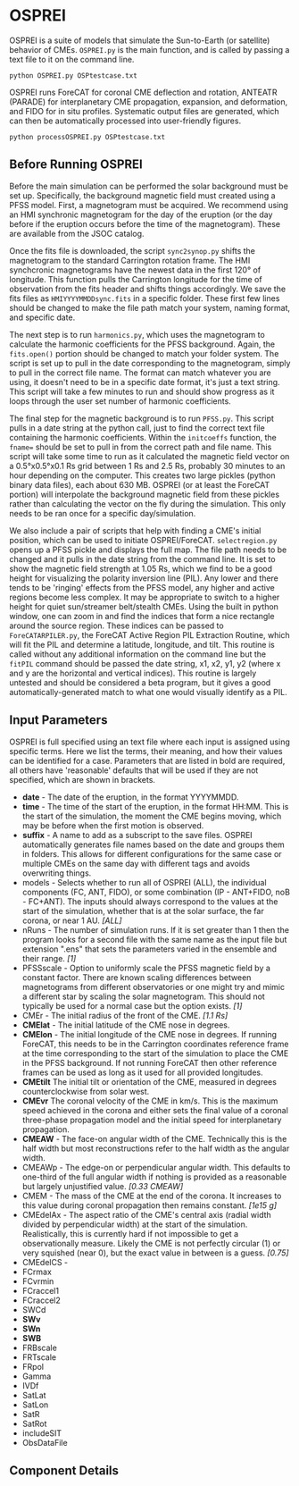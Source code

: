# OSPREI
OSPREI is a suite of models that simulate the Sun-to-Earth (or satellite) behavior of CMEs. `OSPREI.py` is the main function, and is called by passing a text file to it on the command line.
```
python OSPREI.py OSPtestcase.txt
```
OSPREI runs ForeCAT for coronal CME deflection and rotation, ANTEATR (PARADE) for interplanetary CME propagation, expansion, and deformation, and FIDO for in situ profiles. Systematic output files are generated, which can then be automatically processed into user-friendly figures.
```
python processOSPREI.py OSPtestcase.txt
```

## Before Running OSPREI
Before the main simulation can be performed the solar background must be set up. Specifically, the background magnetic field must created using a PFSS model. First, a magnetogram must be acquired. We recommend using an HMI synchronic magnetogram for the day of the eruption (or the day before if the eruption occurs before the time of the magnetogram). These are available from the JSOC catalog. 

Once the fits file is downloaded, the script `sync2synop.py` shifts the magnetogram to the standard Carrington rotation frame. The HMI synchcronic magnetograms have the newest data in the first 120° of longitude. This function pulls the Carrington longitude for the time of observation from the fits header and shifts things accordingly. We save the fits files as `HMIYYYYMMDDsync.fits` in a specific folder. These first few lines should be changed to make the file path match your system, naming format, and specific date.

The next step is to run `harmonics.py`, which uses the magnetogram to calculate the harmonic coefficients for the PFSS background. Again, the `fits.open()` portion should be changed to match your folder system. The script is set up to pull in the date corresponding to the magnetogram, simply to pull in the correct file name. The format can match whatever you are using, it doesn't need to be in a specific date format, it's just a text string. This script will take a few minutes to run and should show progress as it loops through the user set number of harmonic coefficients.

The final step for the magnetic background is to run `PFSS.py`. This script pulls in a date string at the python call, just to find the correct text file containing the harmonic coefficients. Within the `initcoeffs` function, the `fname=` should be set to pull in from the correct path and file name. This script will take some time to run as it calculated the magnetic field vector on a 0.5°x0.5°x0.1 Rs grid between 1 Rs and 2.5 Rs, probably 30 minutes to an hour depending on the computer. This creates two large pickles (python binary data files), each about 630 MB. OSPREI (or at least the ForeCAT portion) will interpolate the background magnetic field from these pickles rather than calculating the vector on the fly during the simulation. This only needs to be ran once for a specific day/simulation.

We also include a pair of scripts that help with finding a CME's initial position, which can be used to initiate OSPREI/ForeCAT. `selectregion.py` opens up a PFSS pickle and displays the full map. The file path needs to be changed and it pulls in the date string from the command line. It is set to show the magnetic field strength at 1.05 Rs, which we find to be a good height for visualizing the polarity inversion line (PIL). Any lower and there tends to be 'ringing' effects from the PFSS model, any higher and active regions become less complex. It may be appropriate to switch to a higher height for quiet sun/streamer belt/stealth CMEs. Using the built in python window, one can zoom in and find the indices that form a nice rectangle around the source region. These indices can be passed to `ForeCATARPILER.py`, the ForeCAT Active Region PIL Extraction Routine, which will fit the PIL and determine a latitude, longitude, and tilt. This routine is called without any additional information on the command line but the `fitPIL` command should be passed the date string, x1, x2, y1, y2 (where x and y are the horizontal and vertical indices). This routine is largely untested and should be considered a beta program, but it gives a good automatically-generated match to what one would visually identify as a PIL.

## Input Parameters
OSPREI is full specified using an text file where each input is assigned using specific terms. Here we list the terms, their meaning, and how their values can be identified for a case. Parameters that are listed in bold are required, all others have 'reasonable' defaults that will be used if they are not specified, which are shown in brackets.
- **date** - The date of the eruption, in the format YYYYMMDD.
- **time** - The time of the start of the eruption, in the format HH:MM. This is the start of the simulation, the moment the CME begins moving, which may be before when the first motion is observed.
- **suffix** - A name to add as a subscript to the save files. OSPREI automatically generates file names based on the date and groups them in folders. This allows for different configurations for the same case or multiple CMEs on the same day with different tags and avoids overwriting things. 
- models - Selects whether to run all of OSPREI (ALL), the individual components (FC, ANT, FIDO), or some combination (IP - ANT+FIDO, noB - FC+ANT). The inputs should always correspond to the values at the start of the simulation, whether that is at the solar surface, the far corona, or near 1 AU. *[ALL]*
- nRuns - The number of simulation runs. If it is set greater than 1 then the program looks for a second file with the same name as the input file but extension ".ens" that sets the parameters varied in the ensemble and their range. *[1]*
- PFSSscale - Option to uniformly scale the PFSS magnetic field by a constant factor. There are known scaling differences between magnetograms from different observatories or one might try and mimic a different star by scaling the solar magnetogram. This should not typically be used for a normal case but the option exists. *[1]*
- CMEr - The initial radius of the front of the CME. *[1.1 Rs]*
- **CMElat** - The initial latitude of the CME nose in degrees.
- **CMElon** - The initial longitude of the CME nose in degrees. If running ForeCAT, this needs to be in the Carrington coordinates reference frame at the time corresponding to the start of the simulation to place the CME in the PFSS background. If not running ForeCAT then other reference frames can be used as long as it used for all provided longitudes.
- **CMEtilt** The initial tilt or orientation of the CME, measured in degrees counterclockwise from solar west.
- **CMEvr** The coronal velocity of the CME in km/s. This is the maximum speed achieved in the corona and either sets the final value of a coronal three-phase propagation model and the initial speed for interplanetary propagation.
- **CMEAW** - The face-on angular width of the CME. Technically this is the half width but most reconstructions refer to the half width as the angular width.
- CMEAWp - The edge-on or perpendicular angular width. This defaults to one-third of the full angular width if nothing is provided as a reasonable but largely unjustified value. *[0.33 CMEAW]*
- CMEM - The mass of the CME at the end of the corona. It increases to this value during coronal propagation then remains constant. *[1e15 g]*
- CMEdelAx - The aspect ratio of the CME's central axis (radial width divided by perpendicular width) at the start of the simulation. Realistically, this is currently hard if not impossible to get a observationally measure. Likely the CME is not perfectly circular (1) or very squished (near 0), but the exact value in between is a guess. *[0.75]*
- CMEdelCS - 
- FCrmax
- FCvrmin 
- FCraccel1
- FCraccel2
- SWCd
- **SWv**
- **SWn**
- **SWB**
- FRBscale
- FRTscale
- FRpol
- Gamma
- IVDf
- SatLat
- SatLon
- SatR
- SatRot
- includeSIT
- ObsDataFile



## Component Details
